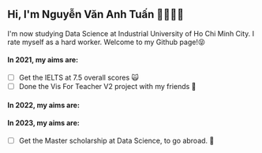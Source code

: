 ## Hi, I'm Nguyễn Văn Anh Tuấn 👋🏼💪🏼

I'm now studying Data Science at Industrial University of Ho Chi Minh City. I rate myself as a hard worker. Welcome to my Github page!😝

#### In 2021, my aims are:

- [ ] Get the IELTS at 7.5 overall scores 🙀
- [ ] Done the Vis For Teacher V2 project with my friends 💪

#### In 2022, my aims are:

#### In 2023, my aims are:
  - [ ] Get the Master scholarship at Data Science, to go abroad. 🥳
